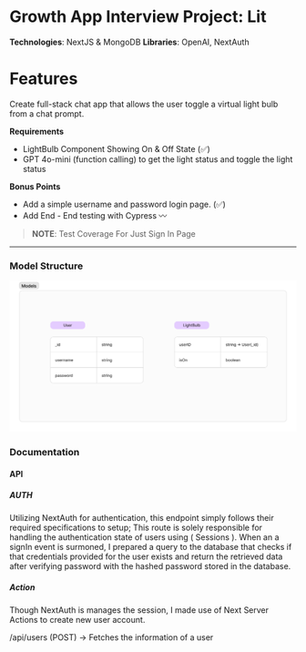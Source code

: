 # Growth App Interview Project: Lit

**Technologies**: NextJS & MongoDB
**Libraries**: OpenAI, NextAuth


# Features
Create full-stack chat app that allows the user toggle a virtual light bulb from a chat prompt.

**Requirements**
- LightBulb Component Showing On & Off State (✅️)
- GPT 4o-mini (function calling) to get the light status and toggle the light status

**Bonus Points**

- Add a simple username and password login page. (✅️)
- Add End - End testing with Cypress 〰️

> **NOTE**: Test Coverage For Just Sign In Page


---


### Model Structure

![](./Model.png)


### Documentation

#### API

##### AUTH
Utilizing NextAuth for authentication, this endpoint simply follows their required specifications to setup; This route is solely responsible for handling the authentication state of users using ( Sessions ). When an a signIn event is surmoned, I prepared a query to the database that checks if that credentials provided for the user exists and return the retrieved data after verifying password with the hashed password stored in the database.

##### Action
Though NextAuth is manages the session, I made use of Next Server Actions to create new user account.


/api/users (POST) -> Fetches the information of a user